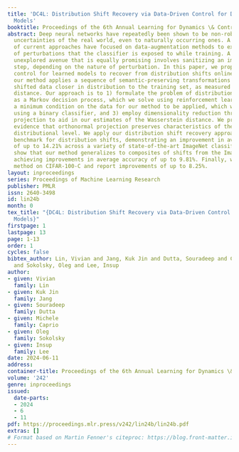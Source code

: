 ```yaml
---
title: 'DC4L: Distribution Shift Recovery via Data-Driven Control for Deep Learning
  Models'
booktitle: Proceedings of the 6th Annual Learning for Dynamics \& Control Conference
abstract: Deep neural networks have repeatedly been shown to be non-robust to the
  uncertainties of the real world, even to naturally occurring ones. A vast majority
  of current approaches have focused on data-augmentation methods to expand the range
  of perturbations that the classifier is exposed to while training. A relatively
  unexplored avenue that is equally promising involves sanitizing an image as a preprocessing
  step, depending on the nature of perturbation. In this paper, we propose to use
  control for learned models to recover from distribution shifts online. Specifically,
  our method applies a sequence of semantic-preserving transformations to bring the
  shifted data closer in distribution to the training set, as measured by the Wasserstein
  distance. Our approach is to 1) formulate the problem of distribution shift recovery
  as a Markov decision process, which we solve using reinforcement learning, 2) identify
  a minimum condition on the data for our method to be applied, which we check online
  using a binary classifier, and 3) employ dimensionality reduction through orthonormal
  projection to aid in our estimates of the Wasserstein distance. We provide theoretical
  evidence that orthonormal projection preserves characteristics of the data at the
  distributional level. We apply our distribution shift recovery approach to the ImageNet-C
  benchmark for distribution shifts, demonstrating an improvement in average accuracy
  of up to 14.21% across a variety of state-of-the-art ImageNet classifiers. We further
  show that our method generalizes to composites of shifts from the ImageNet-C benchmark,
  achieving improvements in average accuracy of up to 9.81%. Finally, we test our
  method on CIFAR-100-C and report improvements of up to 8.25%.
layout: inproceedings
series: Proceedings of Machine Learning Research
publisher: PMLR
issn: 2640-3498
id: lin24b
month: 0
tex_title: "{DC4L: Distribution Shift Recovery via Data-Driven Control for Deep Learning
  Models}"
firstpage: 1
lastpage: 13
page: 1-13
order: 1
cycles: false
bibtex_author: Lin, Vivian and Jang, Kuk Jin and Dutta, Souradeep and Caprio, Michele
  and Sokolsky, Oleg and Lee, Insup
author:
- given: Vivian
  family: Lin
- given: Kuk Jin
  family: Jang
- given: Souradeep
  family: Dutta
- given: Michele
  family: Caprio
- given: Oleg
  family: Sokolsky
- given: Insup
  family: Lee
date: 2024-06-11
address:
container-title: Proceedings of the 6th Annual Learning for Dynamics \& Control Conference
volume: '242'
genre: inproceedings
issued:
  date-parts:
  - 2024
  - 6
  - 11
pdf: https://proceedings.mlr.press/v242/lin24b/lin24b.pdf
extras: []
# Format based on Martin Fenner's citeproc: https://blog.front-matter.io/posts/citeproc-yaml-for-bibliographies/
---
```

